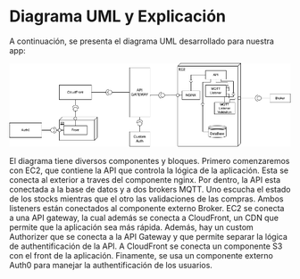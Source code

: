 # Diagrama UML y Explicación

A continuación, se presenta el diagrama UML desarrollado para nuestra app:

![UML](UML_Diagram.png)

El diagrama tiene diversos componentes y bloques. Primero comenzaremos con EC2, que contiene la API que controla la lógica de la aplicación. Esta se conecta al exterior a traves del componente nginx. Por dentro, la API esta conectada a la base de datos y a dos brokers MQTT. Uno escucha el estado de los stocks mientras que el otro las validaciones de las compras. Ambos listeners están conectados al componente externo Broker. EC2 se conecta a una API gateway, la cual además se conecta a CloudFront, un CDN que permite que la aplicación sea más rápida. Además, hay un custom Authorizer que se conecta a la API Gateway y que permite separar la lógica de authentificación de la API. A CloudFront se conecta un componente S3 con el front de la aplicación. Finamente, se usa un componente externo Auth0 para manejar la authentificación de los usuarios.
